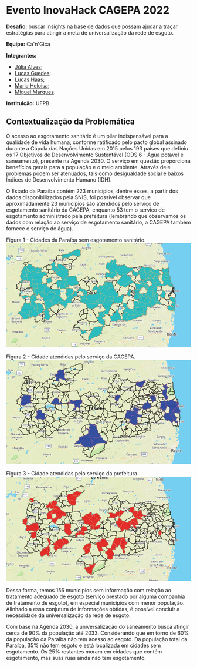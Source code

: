 # Evento InovaHack CAGEPA 2022

**Desafio:** buscar insights na base de dados que possam ajudar a traçar estratégias para atingir a  meta de universalização da rede de esgoto.


**Equipe:** Ca'n'Gica

**Integrantes:**
* [Júlia Alves](https://github.com/Juliaalv);
* [Lucas Guedes](https://github.com/lucassguedes);
* [Lucas Haas](https://github.com/haaslucas);
* [Maria Heloisa](https://github.com/mheloisa);
* [Miguel Marques](https://github.com/Miguel-mmf).

**Instituição:** UFPB

## Contextualização da Problemática

O acesso ao esgotamento sanitário é um pilar indispensável para a qualidade de vida humana, conforme ratificado pelo pacto global assinado durante a Cúpula das Nações Unidas em 2015 pelos 193 países que definiu os 17 Objetivos de Desenvolvimento Sustentável (ODS 6 - Água potável e saneamento), presente na Agenda 2030. O serviço em questão proporciona benefícios gerais para a população e o meio ambiente. Através dele problemas podem ser atenuados, tais como desigualdade social e baixos Índices de Desenvolvimento Humano (IDH).

O Estado da Paraíba contém 223 municípios, dentre esses, a partir dos dados disponibilizados pela SNIS, foi possível observar que aproximadamente 23 municípios são atendidos pelo serviço de esgotamento sanitário da CAGEPA, enquanto 53 tem o servico de esgotamento administrado pela prefeitura (lembrando que observamos os dados com relação ao serviço de esgotamento sanitário, a CAGEPA também fornece o serviço de água).

Figura 1 - Cidades da Paraíba sem esgotamento sanitário.
![](https://github.com/Miguel-mmf/inovahackCAGEPA/blob/main/images/municipios_sem_redes_de_esgoto.png)

Figura 2 - Cidade atendidas pelo serviço da CAGEPA.
![](https://github.com/Miguel-mmf/inovahackCAGEPA/blob/main/images/municipios_atendidos_pela_CAGEPA.png)

Figura 3 - Cidade atendidas pelo serviço da prefeitura.
![](https://github.com/Miguel-mmf/inovahackCAGEPA/blob/main/images/municipios_atendidos_por_prefeituras.png)

Dessa forma, temos 156 munícipios sem informação com relação ao tratamento adequado de esgoto (serviço prestado por alguma companhia de tratamento de esgoto), em especial municípios com menor população. Alinhado a essa conjutura de informações obtidas, é possível concluir a necessidade da universalização da rede de esgoto.

Com base na Agenda 2030, a universalização do saneamento busca atingir cerca de 90% da população até 2033. Considerando que em torno de 60% da população da Paraiba não tem acesso ao esgoto. Da população total da Paraíba, 35% não tem esgoto e está localizada em cidades sem esgotamento. Os 25% restantes moram em cidades que contém esgotamento, mas suas ruas ainda não tem esgotamento.
